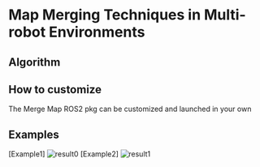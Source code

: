 # Map Merging Techniques in Multi-robot Environments
## Algorithm

## How to customize
The Merge Map ROS2 pkg can be customized and launched in your own 

## Examples
[Example1]
![result0](https://github.com/user-attachments/assets/53397a86-f477-487e-958e-824ef70ec7a4)
[Example2]
![result1](https://github.com/user-attachments/assets/240e6fa8-426b-4871-9b8d-b9d639c5d859)
